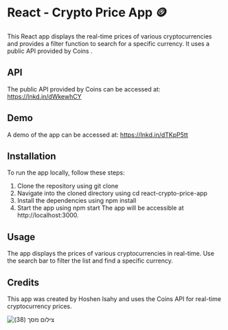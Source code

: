 # React - Crypto Price App 🪙

This React app displays the real-time prices of various cryptocurrencies and provides a filter function to search for a specific currency. It uses a public API provided by Coins .

## API
The public API provided by Coins can be accessed at: https://lnkd.in/dWkewhCY

## Demo
A demo of the app can be accessed at: https://lnkd.in/dTKpP5tt

## Installation
To run the app locally, follow these steps:

1. Clone the repository using git clone
2. Navigate into the cloned directory using cd react-crypto-price-app
3. Install the dependencies using npm install
4. Start the app using npm start
The app will be accessible at http://localhost:3000.

## Usage
The app displays the prices of various cryptocurrencies in real-time. Use the search bar to filter the list and find a specific currency.

## Credits
This app was created by Hoshen Isahy and uses the Coins API for real-time cryptocurrency prices.

![‏‏צילום מסך (38)](https://user-images.githubusercontent.com/87603302/197865514-28229549-31a8-43ad-8e1a-33b14eee390b.png)

